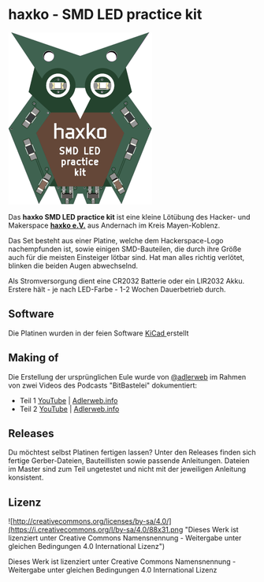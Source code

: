 # haxko - SMD LED practice kit

![haxko PCB](https://raw.githubusercontent.com/haxko/haxko-smd-led-kit/master/doc/badge-render.png)

Das **haxko SMD LED practice kit** ist eine kleine Lötübung des Hacker- und Makerspace **[haxko e.V.](https://haxko.space)** aus Andernach im Kreis Mayen-Koblenz.

Das Set besteht aus einer Platine, welche dem Hackerspace-Logo nachempfunden ist, sowie einigen SMD-Bauteilen, die durch ihre Größe auch für die meisten Einsteiger lötbar sind. Hat man alles richtig verlötet, blinken die beiden Augen abwechselnd.

Als Stromversorgung dient eine CR2032 Batterie oder ein LIR2032 Akku. Erstere hält - je nach LED-Farbe - 1-2 Wochen Dauerbetrieb durch.

## Software

Die Platinen wurden in der feien Software [KiCad ](http://www.kicad-pcb.org/) erstellt

## Making of

Die Erstellung der ursprünglichen Eule wurde von [@adlerweb](https://github.com/adlerweb) im Rahmen von zwei Videos des Podcasts "BitBastelei" dokumentiert:
* Teil 1 [YouTube](https://www.youtube.com/watch?v=7_sqE0ZSBSo) | [Adlerweb.info](https://www.adlerweb.info/blog/2019/11/10/bitbastelei-358-haxko-smd-loetkit-making-of-part-1/)
* Teil 2 [YouTube](https://www.youtube.com/watch?v=P-gBLqLPzCo) | [Adlerweb.info](https://www.adlerweb.info/blog/2019/11/17/bitbastelei-359-haxko-smd-loetkit-making-of-part-2/)

## Releases

Du möchtest selbst Platinen fertigen lassen? Unter den Releases finden sich fertige Gerber-Dateien, Bauteillisten sowie passende Anleitungen. Dateien im Master sind zum Teil ungetestet und nicht mit der jeweiligen Anleitung konsistent.

## Lizenz

![http://creativecommons.org/licenses/by-sa/4.0/](https://i.creativecommons.org/l/by-sa/4.0/88x31.png "Dieses Werk ist lizenziert unter Creative Commons Namensnennung - Weitergabe unter gleichen Bedingungen 4.0 International Lizenz")

Dieses Werk ist lizenziert unter Creative Commons Namensnennung - Weitergabe unter gleichen Bedingungen 4.0 International Lizenz
